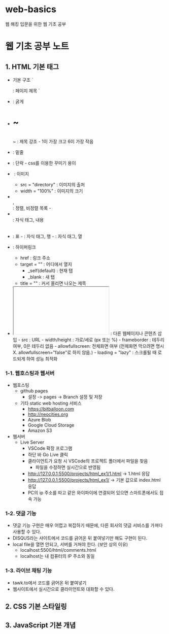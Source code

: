 # web-basics
웹 해킹 입문을 위한 웹 기초 공부

# 웹 기초 공부 노트

## 1. HTML 기본 태그
- 기본 구조
    `<!DOCTYPE html>
    <html>
        <head>
            <title></title> : 페이지 제목
            <meta charset="utf-8">
        </head>
        <body>
        </body>
    </html>`

- <strong></strong> : 굵게
- <h1> ~ <h6></h1> ~ </h6> : 제목 강조
    - 1이 가장 크고 6이 가장 작음
- <u></u> : 밑줄
- <p></p> : 단락
    - css를 이용한 꾸미기 용이
- <img> : 이미지
    - src = "directory" : 이미지의 출처
    - width = "100%" : 이미지의 크기
- <ol></ol>, <ul></ul> : 정렬, 비정렬 목록
    - <li></li> : 자식 태그, 내용
- <table></table> : 표
    - <tr></tr> : 자식 태그, 행
        - <td></td> : 자식 태그, 열
- <a></a> : 하이퍼링크
    - href : 링크 주소
    - target = "" : 어디에서 열지
        - _self(default) : 현재 탭
        - _blank : 새 탭
    - title = "" : 커서 올리면 나오는 제목
- <iframe></iframe> : 다른 웹페이지나 콘텐츠 삽입
    - src : URL
    - width/height : 가로/세로 (px 또는 %)
    - frameborder : 테두리 여부, 0은 테두리 없음
    - allowfullscreen: 전체화면 여부 (전체화면 막으려면 명시 X. allowfullscreen="false"로 하지 않음.)
    - loading = "lazy" : 스크롤될 때 로드되게 하여 성능 최적화

### 1-1. 웹호스팅과 웹서버
- 웹호스팅
    - github pages
        - 설정 -> pages -> Branch 설정 및 저장
    - 기타 static web hosting 서비스
        - https://bitballoon.com
        - http://neocities.org
        - Azure Blob
        - Google Cloud Storage
        - Amazon S3
- 웹서버
    - Live Server
        - VSCode 확장 프로그램
        - 하단 바 Go Live 클릭
        - 클라이언트가 요청 시 VSCode의 프로젝트 폴더에서 파일을 찾음
            - 파일을 수정하면 실시간으로 반영됨
        - http://127.0.0.1:5500/projects/html_ex1/1.html -> 1.html 응답
        - http://127.0.0.1:5500/projects/html_ex1/ -> 기본 값으로 index.html 응답
        - PC의 ip 주소를 따고 같은 와이파이에 연결되어 있으면 스마트폰에서도 접속 가능

### 1-2. 댓글 기능
- 댓글 기능 구현은 매우 어렵고 복잡하기 때문에, 다른 회사의 댓글 서비스를 가져다 사용할 수 있다.
- DISQUS라는 사이트에서 코드를 긁어온 뒤 붙여넣기만 해도 구현이 된다.
- local file을 열면 안되고, 서버를 거쳐야 한다. (보안 상의 이유)
    - localhost:5500/html/comments.html
    - localhost는 내 컴퓨터의 IP 주소와 동일

### 1-3. 라이브 채팅 기능
- tawk.to에서 코드를 긁어온 뒤 붙여넣기
- 웹사이트에서 실시간으로 클라이언트와 대화할 수 있다.

## 2. CSS 기본 스타일링

## 3. JavaScript 기본 개념

